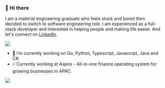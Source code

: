 ### 👋 Hi there

I am a material engineering graduate who feels stuck and bored then decided to switch to software engineering role. I am experienced as a full-stack developer and interested in helping people and making life easier. And let's connect on [LinkedIn](https://linkedin.com/in/idoyudha/).

![](https://komarev.com/ghpvc/?username=idoyudha)

- 🔭 I’m currently working on Go, Python, Typescript, Javascript, Java and C#.
- ⚡ Currently working at Aspire - All-in-one finance operating system for growing businesses in APAC.

<img align="center" src="https://github-readme-stats.vercel.app/api?username=idoyudha&theme=radical&line_height=27&rank_icon=github" />
<!--
**idoyudha/idoyudha** is a ✨ _special_ ✨ repository because its `README.md` (this file) appears on your GitHub profile.

Here are some ideas to get you started:

- 🔭 I’m currently working on ...
- 🌱 I’m currently learning ...
- 👯 I’m looking to collaborate on ...
- 🤔 I’m looking for help with ...
- 💬 Ask me about ...
- 📫 How to reach me: ...
- 😄 Pronouns: ...
- ⚡ Fun fact: ...
-->
